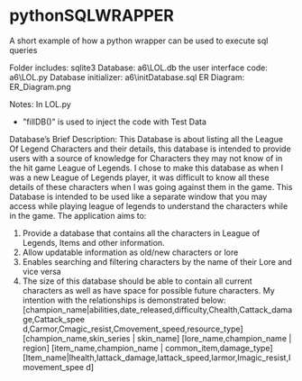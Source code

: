 # pythonSQLWRAPPER
A short example of how a python wrapper can be used to execute sql queries 

Folder includes:
sqlite3 Database: a6\LOL.db 
the user interface code: a6\LOL.py
Database initializer: a6\initDatabase.sql
ER Diagram: ER_Diagram.png

Notes:
In LOL.py
- "fillDB()" is used to inject the code with Test Data

Database’s Brief Description:
This Database is about listing all the League Of Legend Characters and their details, this
database is intended to provide users with a source of knowledge for Characters they may not
know of in the hit game League of Legends. I chose to make this database as when I was a new
League of Legends player, it was difficult to know all these details of these characters when I
was going against them in the game. This Database is intended to be used like a separate
window that you may access while playing league of legends to understand the characters while
in the game.
The application aims to:
1. Provide a database that contains all the characters in League of Legends, Items and
other information.
2. Allow updatable information as old/new characters or lore
3. Enables searching and filtering characters by the name of their Lore and vice versa
4. The size of this database should be able to contain all current characters as well as have
space for possible future characters.
My intention with the relationships is demonstrated below:
[champion_name|abilities,date_released,difficulty,Chealth,Cattack_damage,Cattack_spee
d,Carmor,Cmagic_resist,Cmovement_speed,resource_type]
[champion_name,skin_series | skin_name]
[lore_name,champion_name | region]
[item_name,champion_name | common_item,damage_type]
[Item_name|Ihealth,Iattack_damage,Iattack_speed,Iarmor,Imagic_resist,Imovement_spee
d]


